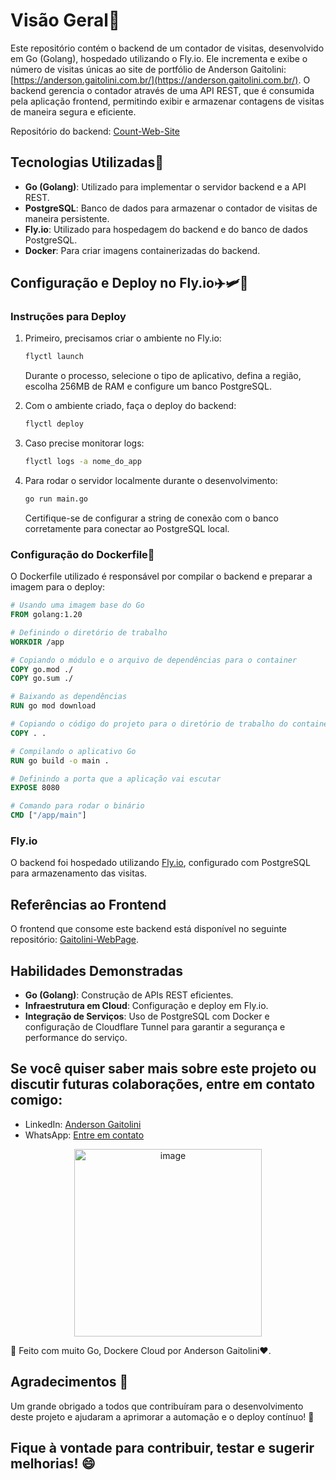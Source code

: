 # Visão Geral🚀

Este repositório contém o backend de um contador de visitas, desenvolvido em Go (Golang), hospedado utilizando o Fly.io. Ele incrementa e exibe o número de visitas únicas ao site de portfólio de Anderson Gaitolini: [https://anderson.gaitolini.com.br/](https://anderson.gaitolini.com.br/). O backend gerencia o contador através de uma API REST, que é consumida pela aplicação frontend, permitindo exibir e armazenar contagens de visitas de maneira segura e eficiente.

Repositório do backend: [Count-Web-Site](https://github.com/gaitolini/Count-Web-Site)

## Tecnologias Utilizadas🎈
- **Go (Golang)**: Utilizado para implementar o servidor backend e a API REST.
- **PostgreSQL**: Banco de dados para armazenar o contador de visitas de maneira persistente.
- **Fly.io**: Utilizado para hospedagem do backend e do banco de dados PostgreSQL.
- **Docker**: Para criar imagens containerizadas do backend.

## Configuração e Deploy no Fly.io✈️🛩️🪽

### Instruções para Deploy
1. Primeiro, precisamos criar o ambiente no Fly.io:
   ```sh
   flyctl launch
   ```
   Durante o processo, selecione o tipo de aplicativo, defina a região, escolha 256MB de RAM e configure um banco PostgreSQL.

2. Com o ambiente criado, faça o deploy do backend:
   ```sh
   flyctl deploy
   ```

3. Caso precise monitorar logs:
   ```sh
   flyctl logs -a nome_do_app
   ```

4. Para rodar o servidor localmente durante o desenvolvimento:
   ```sh
   go run main.go
   ```
   Certifique-se de configurar a string de conexão com o banco corretamente para conectar ao PostgreSQL local.

### Configuração do Dockerfile🐳
O Dockerfile utilizado é responsável por compilar o backend e preparar a imagem para o deploy:
```dockerfile
# Usando uma imagem base do Go
FROM golang:1.20

# Definindo o diretório de trabalho
WORKDIR /app

# Copiando o módulo e o arquivo de dependências para o container
COPY go.mod ./
COPY go.sum ./

# Baixando as dependências
RUN go mod download

# Copiando o código do projeto para o diretório de trabalho do container
COPY . .

# Compilando o aplicativo Go
RUN go build -o main .

# Definindo a porta que a aplicação vai escutar
EXPOSE 8080

# Comando para rodar o binário
CMD ["/app/main"]
```

### Fly.io
O backend foi hospedado utilizando [Fly.io](https://fly.io/), configurado com PostgreSQL para armazenamento das visitas.

## Referências ao Frontend
O frontend que consome este backend está disponível no seguinte repositório: [Gaitolini-WebPage](https://github.com/gaitolini/Gaitolini-WebPage). 

## Habilidades Demonstradas
- **Go (Golang)**: Construção de APIs REST eficientes.
- **Infraestrutura em Cloud**: Configuração e deploy em Fly.io.
- **Integração de Serviços**: Uso de PostgreSQL com Docker e configuração de Cloudflare Tunnel para garantir a segurança e performance do serviço.


## Se você quiser saber mais sobre este projeto ou discutir futuras colaborações, entre em contato comigo:

- LinkedIn: [Anderson Gaitolini](https://www.linkedin.com/in/andersongaitolini/)
- WhatsApp: [Entre em contato](https://wa.me/qr/CFND4RGOJHHUN1)
<div align="center">
  <img src="https://github.com/user-attachments/assets/a019d3e6-5a04-4124-b42b-b5824d1f92d5" alt="image" width="300"/>
</div>

🚀 Feito com muito Go, Dockere Cloud por Anderson Gaitolini❤️.

## Agradecimentos 🙌
Um grande obrigado a todos que contribuíram para o desenvolvimento deste projeto e ajudaram a aprimorar a automação e o deploy contínuo! 🎉

## Fique à vontade para contribuir, testar e sugerir melhorias! 😄
